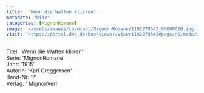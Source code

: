 ```yaml
---
title:  'Wenn die Waffen klirren'
metadate: "hide"
categories: [MignonRomane]
image: '/assets/images/coverart/Mignon-Romane/1192278542_00000010.jpg'
visit: 'https://portal.dnb.de/bookviewer/view/1192278542#page/n0/mode/2up'
---
```

Titel: 'Wenn die Waffen klirren' <br>
Serie: 'MignonRomane' <br>
Jahr: '1915' <br>
AutorIn: 'Karl Greggersen' <br>
Band-Nr: '?' <br>
Verlag: ' MignonVerl'